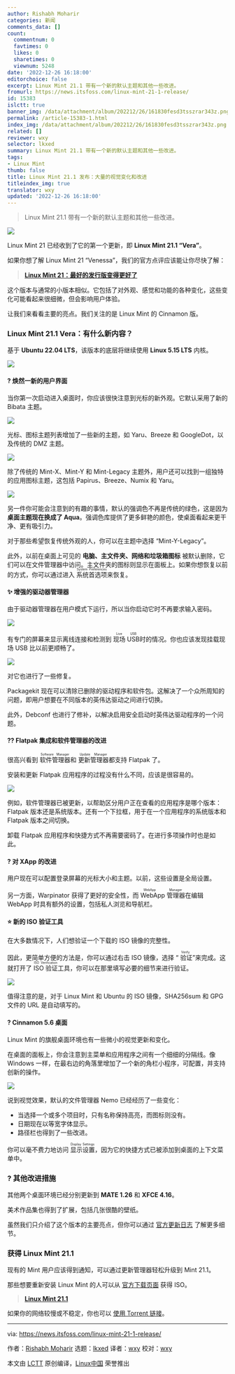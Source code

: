 ```yaml
---
author: Rishabh Moharir
categories: 新闻
comments_data: []
count:
  commentnum: 0
  favtimes: 0
  likes: 0
  sharetimes: 0
  viewnum: 5248
date: '2022-12-26 16:18:00'
editorchoice: false
excerpt: Linux Mint 21.1 带有一个新的默认主题和其他一些改进。
fromurl: https://news.itsfoss.com/linux-mint-21-1-release/
id: 15383
islctt: true
banner_img: /data/attachment/album/202212/26/161830fesd3tsszrar343z.png
permalink: /article-15383-1.html
index_img: /data/attachment/album/202212/26/161830fesd3tsszrar343z.png.thumb.jpg
related: []
reviewer: wxy
selector: lkxed
summary: Linux Mint 21.1 带有一个新的默认主题和其他一些改进。
tags:
- Linux Mint
thumb: false
title: Linux Mint 21.1 发布：大量的视觉变化和改进
titleindex_img: true
translator: wxy
updated: '2022-12-26 16:18:00'
---
```



> 
> Linux Mint 21.1 带有一个新的默认主题和其他一些改进。
> 
> 
> 


![](/data/attachment/album/202212/26/161830fesd3tsszrar343z.png)


Linux Mint 21 已经收到了它的第一个更新，即 **Linux Mint 21.1 “Vera”**。


如果你想了解 Linux Mint 21 “Venessa”，我们的官方点评应该能让你尽快了解：



> 
> **[Linux Mint 21：最好的发行版变得更好了](https://itsfoss.com/linux-mint-21-review/)**
> 
> 
> 


这个版本与通常的小版本相似。它包括了对外观、感觉和功能的各种变化，这些变化可能看起来很细微，但会影响用户体验。


让我们来看看主要的亮点。我们关注的是 Linux Mint 的 Cinnamon 版。


### Linux Mint 21.1 Vera：有什么新内容？


基于 **Ubuntu 22.04 LTS**，该版本的底层将继续使用 **Linux 5.15 LTS** 内核。


![](/data/attachment/album/202212/26/161831s3mxcn33j3c7fq5u.png)


#### ? 焕然一新的用户界面


当你第一次启动进入桌面时，你应该很快注意到光标的新外观。它默认采用了新的 Bibata 主题。


![](/data/attachment/album/202212/26/161832fffgkprrbmoh0liz.png)


光标、图标主题列表增加了一些新的主题，如 Yaru、Breeze 和 GoogleDot，以及传统的 DMZ 主题。


![](/data/attachment/album/202212/26/161832i1olt77v1wbtlzdc.png)


除了传统的 Mint-X、Mint-Y 和 Mint-Legacy 主题外，用户还可以找到一组独特的应用图标主题，这包括 Papirus、Breeze、Numix 和 Yaru。


![](/data/attachment/album/202212/26/161833vj2f2zo6k4rlkxbv.png)


另一件你可能会注意到的有趣的事情，默认的强调色不再是传统的绿色，这是因为 **桌面主题现在换成了 Aqua**。强调色库提供了更多鲜艳的颜色，使桌面看起来更干净、更有吸引力。


对于那些希望恢复传统外观的人，你可以在主题中选择 “Mint-Y-Legacy”。


此外，以前在桌面上可见的 **电脑、主文件夹、网络和垃圾箱图标** 被默认删除，它们可以在文件管理器中访问。主文件夹的图标则显示在面板上。如果你想恢复以前的方式，你可以通过进入 <ruby> 系统首选项 <rt>  System Preferences </rt></ruby> 来恢复。


#### ✨ 增强的驱动器管理器


由于驱动器管理器在用户模式下运行，所以当你启动它时不再要求输入密码。


![](/data/attachment/album/202212/26/161834ydblds55bk33bbkd.png)


有专门的屏幕来显示离线连接和检测到 <ruby> 现场 USB <rt>  Live USB </rt></ruby> 时的情况。你也应该发现挂载现场 USB 比以前更顺畅了。


![](/data/attachment/album/202212/26/161834g4yd12gsdupnvyvo.png)


对它也进行了一些修复。


Packagekit 现在可以清除已删除的驱动程序和软件包。这解决了一个众所周知的问题，即用户想要在不同版本的英伟达驱动之间进行切换。


此外，Debconf 也进行了修补，以解决启用安全启动时英伟达驱动程序的一个问题。


#### ?‍? Flatpak 集成和软件管理器的改进


很高兴看到 <ruby> 软件管理器 <rt>  Software Manager </rt></ruby> 和 <ruby> 更新管理器 <rt>  Update Manager </rt></ruby> 都支持 Flatpak 了。


安装和更新 Flatpak 应用程序的过程没有什么不同，应该是很容易的。


![](/data/attachment/album/202212/26/161835ym8rczbc5bn7tuw8.png)


例如，软件管理器已被更新，以帮助区分用户正在查看的应用程序是哪个版本：Flatpak 版本还是系统版本。还有一个下拉框，用于在一个应用程序的系统版本和 Flatpak 版本之间切换。


卸载 Flatpak 应用程序和快捷方式不再需要密码了。在进行多项操作时也是如此。


#### ? 对 XApp 的改进


用户现在可以配置登录屏幕的光标大小和主题。以前，这些设置是全局设置。


另一方面，Warpinator 获得了更好的安全性，而 <ruby> WebApp 管理器 <rt>  WebApp Manager </rt></ruby> 在编辑 WebApp 时具有额外的设置，包括私人浏览和导航栏。


#### ⭐ 新的 ISO 验证工具


在大多数情况下，人们想验证一个下载的 ISO 镜像的完整性。


因此，更简单方便的方法是，你可以通过右击 ISO 镜像，选择 “<ruby> 验证 <rt>  Verify </rt></ruby>”来完成。这就打开了 <ruby> ISO 验证 <rt>  ISO Verification </rt></ruby>工具，你可以在那里填写必要的细节来进行验证。


![](/data/attachment/album/202212/26/161836dt64t4tndtzr90mn.png)


值得注意的是，对于 Linux Mint 和 Ubuntu 的 ISO 镜像，SHA256sum 和 GPG 文件的 URL 是自动填写的。


#### ? Cinnamon 5.6 桌面


Linux Mint 的旗舰桌面环境也有一些微小的视觉更新和变化。


在桌面的面板上，你会注意到主菜单和应用程序之间有一个细细的分隔线。像 Windows 一样，在最右边的角落里增加了一个新的角栏小程序，可配置，并支持创新的操作。


![](/data/attachment/album/202212/26/161836l0p970ppupfnqmmz.png)


说到视觉效果，默认的文件管理器 Nemo 已经经历了一些变化：


* 当选择一个或多个项目时，只有名称保持高亮，而图标则没有。
* 日期现在以等宽字体显示。
* 路径栏也得到了一些改进。


你可以毫不费力地访问 <ruby> 显示设置 <rt>  Display Settings </rt></ruby>，因为它的快捷方式已被添加到桌面的上下文菜单中。


### ?️ 其他改进措施


其他两个桌面环境已经分别更新到 **MATE 1.26** 和 **XFCE 4.16**。


美术作品集也得到了扩展，包括几张很酷的壁纸。


虽然我们只介绍了这个版本的主要亮点，但你可以通过 [官方更新日志](https://www.linuxmint.com/rel_vera_cinnamon_whatsnew.php) 了解更多细节。


### 获得 Linux Mint 21.1


现有的 Mint 用户应该得到通知，可以通过更新管理器轻松升级到 Mint 21.1。


那些想要重新安装 Linux Mint 的人可以从 [官方下载页面](https://www.linuxmint.com/download.php) 获得 ISO。



> 
> **[Linux Mint 21.1](https://www.linuxmint.com/download.php)**
> 
> 
> 


如果你的网络较慢或不稳定，你也可以 [使用 Torrent 链接](https://linuxmint.com/torrents/)。




---


via: <https://news.itsfoss.com/linux-mint-21-1-release/>


作者：[Rishabh Moharir](https://news.itsfoss.com/author/rishabh/) 选题：[lkxed](https://github.com/lkxed) 译者：[wxy](https://github.com/wxy) 校对：[wxy](https://github.com/wxy)


本文由 [LCTT](https://github.com/LCTT/TranslateProject) 原创编译，[Linux中国](https://linux.cn/) 荣誉推出